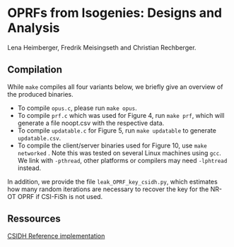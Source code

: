 # OPRFs from Isogenies: Designs and Analysis

Lena Heimberger, Fredrik Meisingseth and Christian Rechberger. 

## Compilation
While `make` compiles all four variants below, we briefly give an overview of the produced binaries. 
 - To compile `opus.c`, please run `make opus`. 
 - To compile `prf.c` which was used  for Figure 4, run `make prf`, which will generate a file noopt.csv with the respective data. 
 - To compile `updatable.c` for Figure 5, run `make updatable` to generate `updatable.csv`. 
 - To compile the client/server binaries used for Figure 10, use `make
   networked` .
Note this was tested on several Linux machines using `gcc`. We link with  `-pthread`, other platforms or compilers may need `-lphtread` instead. 

In addition, we provide the file `leak_OPRF_key_csidh.py`, which estimates how
many random iterations are necessary to recover the key for the NR-OT
OPRF if CSI-FiSh is not used. 
## Ressources
[CSIDH Reference implementation](https://yx7.cc/code/csidh/csidh-latest.tar.xz)


